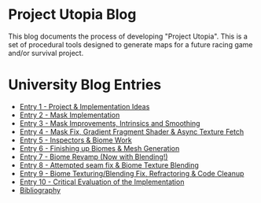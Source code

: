 # Project Utopia Blog
This blog documents the process of developing "Project Utopia".
This is a set of procedural tools designed to generate maps for a future racing game and/or survival project.

# University Blog Entries
* [Entry 1 - Project & Implementation Ideas](./entry1.md)
* [Entry 2 - Mask Implementation](./entry2.md)
* [Entry 3 - Mask Improvements, Intrinsics and Smoothing](./entry3.md)
* [Entry 4 - Mask Fix, Gradient Fragment Shader & Async Texture Fetch](./entry4.md)
* [Entry 5 - Inspectors & Biome Work](./entry5.md)
* [Entry 6 - Finishing up Biomes & Mesh Generation](./entry6.md)
* [Entry 7 - Biome Revamp (Now with Blending!)](./entry7.md)
* [Entry 8 - Attempted seam fix & Biome Texture Blending](./entry8.md)
* [Entry 9 - Biome Texturing/Blending Fix, Refractoring & Code Cleanup](./entry9.md)
* [Entry 10 - Critical Evaluation of the Implementation](./entry10.md)
* [Bibliography](./bibliography.md)
